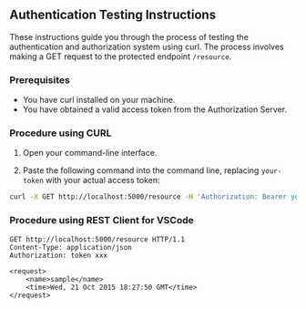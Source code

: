 ## Authentication Testing Instructions

These instructions guide you through the process of testing the authentication and authorization system using curl. The process involves making a GET request to the protected endpoint `/resource`.

### Prerequisites

- You have curl installed on your machine.
- You have obtained a valid access token from the Authorization Server.

### Procedure using CURL

1. Open your command-line interface.

2. Paste the following command into the command line, replacing `your-token` with your actual access token:

```bash
curl -X GET http://localhost:5000/resource -H 'Authorization: Bearer your-token'
```

### Procedure using REST Client for VSCode

```authenticate.http
GET http://localhost:5000/resource HTTP/1.1
Content-Type: application/json
Authorization: token xxx

<request>
    <name>sample</name>
    <time>Wed, 21 Oct 2015 18:27:50 GMT</time>
</request>
```